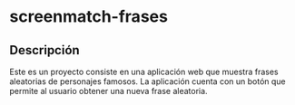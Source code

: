 # screenmatch-frases

## Descripción
Este es un proyecto consiste en una aplicación web que muestra frases aleatorias de personajes famosos. La aplicación cuenta con un botón que permite al usuario obtener una nueva frase aleatoria.
